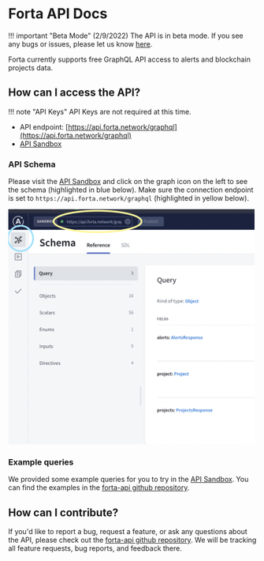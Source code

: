 # Forta API Docs

!!! important "Beta Mode"
    (2/9/2022) The API is in beta mode. If you see any bugs or issues, please let us know [here](https://github.com/forta-protocol/forta-api/issues/new/choose).

Forta currently supports free GraphQL API access to alerts and blockchain projects data. 

## How can I access the API?

!!! note "API Keys"
    API Keys are not required at this time.

* API endpoint: [https://api.forta.network/graphql](https://api.forta.network/graphql)
* [API Sandbox](https://studio.apollographql.com/sandbox?endpoint=https%3A%2F%2Fapi.forta.network%2Fgraphql)

### API Schema

Please visit the [API Sandbox](https://studio.apollographql.com/sandbox?endpoint=https%3A%2F%2Fapi.forta.network%2Fgraphql) and click on the graph icon on the left to see the schema (highlighted in blue below). Make sure the connection endpoint is set to `https://api.forta.network/graphql` (highlighted in yellow below).


<p align="left">
    <img alt="Forta API Schema" src="api-schema.png" width="500">
</p>

### Example queries

We provided some example queries for you to try in the [API Sandbox](https://studio.apollographql.com/sandbox?endpoint=https%3A%2F%2Fapi.forta.network%2Fgraphql). You can find the examples in the [forta-api github repository](https://github.com/forta-protocol/forta-api#explore-example-queries).


## How can I contribute?

If you'd like to report a bug, request a feature, or ask any questions about the API, please check out the [forta-api github repository](https://github.com/forta-protocol/forta-api#contribute). We will be tracking all feature requests, bug reports, and feedback there.

